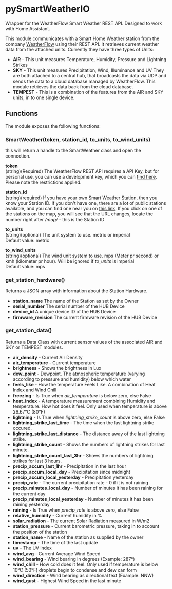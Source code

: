 # pySmartWeatherIO
Wrapper for the WeatherFlow Smart Weather REST API. Designed to work with Home Assistant.

This module communicates with a Smart Home Weather station from the company [WeatherFlow](http://weatherflow.com/smart-home-weather-stations/) using their REST API. It retrieves current weather data from the attached units. Currently they have three types of Units:
* **AIR** - This unit measures Temperature, Humidity, Pressure and Lightning Strikes
* **SKY** - This unit measures Precipitation, Wind, Illuminance and UV
They are both attached to a central hub, that broadcasts the data via UDP and sends the data to a cloud database managed by WeatherFlow. This module retrieves the data back from the cloud database.
* **TEMPEST** - This is a combination of the features from the AIR and SKY units, in to one single device.

## Functions
The module exposes the following functions:<br>
### SmartWeather(token, station_id, to_units, to_wind_units)
this will return a handle to the SmartWeather class and open the connection.<br>

**token**<br>
(string)(Required) The WeatherFlow REST API requires a API Key, but for personal use, you can use a development key, which you can [find here](https://weatherflow.github.io/SmartWeather/api/#getting-started). Please note the restrictions applied.

**station_id**<br>
(string)(required) If you have your own Smart Weather Station, then you know your Station ID. If you don't have one, there are a lot of public stations available, and you can find one near you on [this link](https://smartweather.weatherflow.com/map). If you click on one of the stations on the map, you will see that the URL changes, locate the number right after */map/* - this is the Station ID<br>

**to_units**<br>
(string)(optional) The unit system to use. metric or imperial<br>
Default value: metric<br>

**to_wind_units**<br>
(string)(optional) The wind unit system to use. mps (Meter pr second) or kmh (kilometer pr hour). Will be ignored if *to_units* is imperial<br> 
Default value: mps<br>

### get_station_hardware()
Returns a JSON array with information about the Station Hardware.<br>

* **station_name** The name of the Station as set by the Owner
* **serial_number** The serial number of the HUB Device
* **device_id** A unique device ID of the HUB Device
* **firmware_revision** The current firmware revision of the HUB Device

### get_station_data()
Returns a Data Class with current sensor values of the associated AIR and SKY or TEMPEST modules.<br>

* **air_density** - Current Air Density
* **air_temperature** - Current temperature
* **brightness** - Shows the brightness in Lux
* **dew_point** - Dewpoint. The atmospheric temperature (varying according to pressure and humidity) below which water 
* **feels_like** - How the temperature Feels Like. A combination of Heat Index and Wind Chill
* **freezing** - Is True when *air_temperature* is below zero, else False
* **heat_index** - A temperature measurement combining Humidity and temperature. How hot does it feel. Only used when temperature is above 26.67°C (80°F)
* **lightning** - Is True when *lightning_strike_count* is above zero, else False
* **lightning_strike_last_time** - The time when the last lightning strike occured. 
* **lightning_strike_last_distance** - The distance away of the last lightning strike. 
* **lightning_strike_count** - Shows the numbers of lightning strikes for last minute. 
* **lightning_strike_count_last_3hr** - Shows the numbers of lightning strikes for last 3 hours. 
* **precip_accum_last_1hr** - Precipitation in the last hour
* **precip_accum_local_day** - Precipitation since midnight
* **precip_accum_local_yesterday** - Precipitation yesterday
* **precip_rate** - The current precipitation rate - 0 if it is not raining
* **precip_minutes_local_day** - Number of minutes it has been raining for the current day
* **precip_minutes_local_yesterday** - Number of minutes it has been raining yesterday
* **raining** - Is True when *precip_rate* is above zero, else False
* **relative_humidity** - Current humidity in %
* **solar_radiation** - The current Solar Radiation measured in W/m2
* **station_pressure** - Current barometric pressure, taking in to account the position of the station
* **station_name** - Name of the station as supplied by the owner
* **timestamp** - The time of the last update
* **uv** - The UV index
* **wind_avg** - Current Average Wind Speed
* **wind_bearing** - Wind bearing in degrees (Example: 287°)
* **wind_chill** - How cold does it feel. Only used if temperature is below 10°C (50°F)
droplets begin to condense and dew can form
* **wind_direction** - Wind bearing as directional text (Example: NNW)
* **wind_gust** - Highest Wind Speed in the last minute

